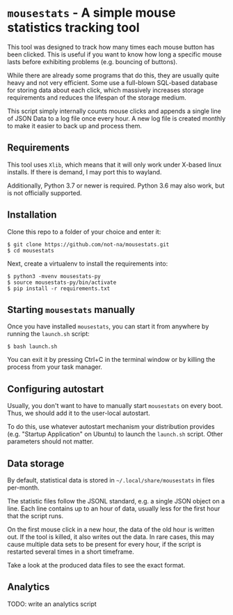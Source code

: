 # `mousestats` - A simple mouse statistics tracking tool

This tool was designed to track how many times each mouse button has been clicked. This
is useful if you want to know how long a specific mouse lasts before exhibiting problems
(e.g. bouncing of buttons).

While there are already some programs that do this, they are usually quite heavy and not
very efficient. Some use a full-blown SQL-based database for storing data about each click,
which massively increases storage requirements and reduces the lifespan of the storage medium.

This script simply internally counts mouse clicks and appends a single line of JSON Data
to a log file once every hour. A new log file is created monthly to make it easier to back
up and process them.

## Requirements

This tool uses `Xlib`, which means that it will only work under X-based linux installs.
If there is demand, I may port this to wayland.

Additionally, Python 3.7 or newer is required. Python 3.6 may also work, but is not
officially supported.

## Installation

Clone this repo to a folder of your choice and enter it:

    $ git clone https://github.com/not-na/mousestats.git
    $ cd mousestats

Next, create a virtualenv to install the requirements into:
    
    $ python3 -mvenv mousestats-py
    $ source mousestats-py/bin/activate
    $ pip install -r requirements.txt

## Starting `mousestats` manually

Once you have installed `mousestats`, you can start it from anywhere by running the
`launch.sh` script:
    
    $ bash launch.sh

You can exit it by pressing Ctrl+C in the terminal window or by killing the process
from your task manager.

## Configuring autostart

Usually, you don't want to have to manually start `mousestats` on every boot. Thus, we
should add it to the user-local autostart.

To do this, use whatever autostart mechanism your distribution provides
(e.g. "Startup Application" on Ubuntu) to launch the `launch.sh` script. Other parameters
should not matter.

## Data storage

By default, statistical data is stored in `~/.local/share/mousestats` in files per-month.

The statistic files follow the JSONL standard, e.g. a single JSON object on a line.
Each line contains up to an hour of data, usually less for the first hour that the script
runs.

On the first mouse click in a new hour, the data of the old hour is written out. If the
tool is killed, it also writes out the data. In rare cases, this may cause multiple data
sets to be present for every hour, if the script is restarted several times in a short timeframe.

Take a look at the produced data files to see the exact format.

## Analytics

TODO: write an analytics script